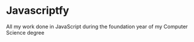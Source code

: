 # Javascriptfy
All my work done in JavaScript during the foundation year of my Computer Science degree
